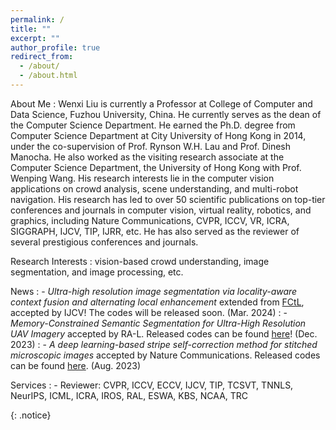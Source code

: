 ```yaml
---
permalink: /
title: ""
excerpt: ""
author_profile: true
redirect_from: 
  - /about/
  - /about.html
---
```



About Me
:   Wenxi Liu is currently a Professor at College of Computer and Data Science, Fuzhou University, China. He currently serves as the dean of the Computer Science Department. He earned the Ph.D. degree from Computer Science Department at City University of Hong Kong in 2014, under the co-supervision of Prof. Rynson W.H. Lau and Prof. Dinesh Manocha. He also worked as the visiting research associate at the Computer Science Department, the University of Hong Kong with Prof. Wenping Wang. His research interests lie in the computer vision applications on crowd analysis, scene understanding, and multi-robot navigation. His research has led to over 50 scientific publications on top-tier conferences and journals in computer vision, virtual reality, robotics, and graphics, including Nature Communications, CVPR, ICCV, VR, ICRA, SIGGRAPH, IJCV, TIP, IJRR, etc. He has also served as the reviewer of several prestigious conferences and journals.

Research Interests
:   vision-based crowd understanding, image segmentation, and image processing, etc.

News
:   - *Ultra-high resolution image segmentation via locality-aware context fusion and alternating local enhancement* extended from [FCtL](https://github.com/liqiokkk/FCtL), accepted by IJCV! The codes will be released soon. (Mar. 2024)
:   - *Memory-Constrained Semantic Segmentation for Ultra-High Resolution UAV Imagery* accepted by RA-L. Released codes can be found [here](https://github.com/liqiokkk/SGHRQ)! (Dec. 2023)
:   - *A deep learning-based stripe self-correction method for stitched microscopic images* accepted by Nature Communications. Released codes can be found [here](https://github.com/lxxcontinue/SSCOR). (Aug. 2023)

Services
:   - Reviewer: CVPR, ICCV, ECCV, IJCV, TIP, TCSVT, TNNLS, NeurIPS, ICML, ICRA, IROS, RAL, ESWA, KBS, NCAA, TRC




{: .notice}

